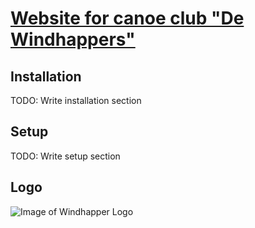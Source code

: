 # [Website for canoe club "De Windhappers"][lnk_whsite]

## Installation
TODO: Write installation section

## Setup
TODO: Write setup section

## Logo
![Image of Windhapper Logo][img_logo]








[img_logo]: http://git.xsystems.org/?p=wh.git;a=blob_plain;f=content/dewindhapperslogo.gif;h=c330df5efc2c542e8fb12938d648eb12e6651d1d;hb=HEAD  "Windhapper Logo"


[lnk_whsite]: http://www.windhappers.nl "Windhapper Website"
